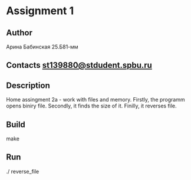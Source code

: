 # Assignment 1 
## Author
Арина Бабинская 25.Б81-мм
## Contacts st139880@stdudent.spbu.ru
## Description
Home assingment 2a - work with files and memory. Firstly, the programm opens biniry file. Secondly, it finds the size of it. Finilly, it reverses file.
## Build
make 
## Run
./ reverse_file
